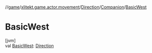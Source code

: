 //[game](../../../../index.md)/[xlitekt.game.actor.movement](../../index.md)/[Direction](../index.md)/[Companion](index.md)/[BasicWest](-basic-west.md)

# BasicWest

[jvm]\
val [BasicWest](-basic-west.md): [Direction](../index.md)
